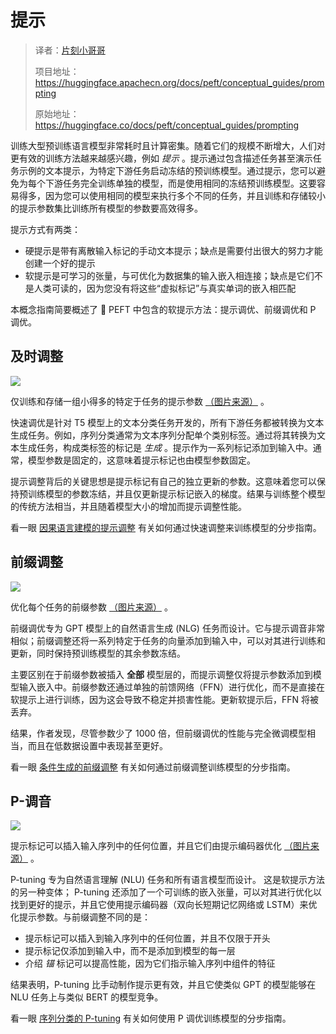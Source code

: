 # 提示

> 译者：[片刻小哥哥](https://github.com/jiangzhonglian)
>
> 项目地址：<https://huggingface.apachecn.org/docs/peft/conceptual_guides/prompting>
>
> 原始地址：<https://huggingface.co/docs/peft/conceptual_guides/prompting>


训练大型预训练语言模型非常耗时且计算密集。随着它们的规模不断增大，人们对更有效的训练方法越来越感兴趣，例如
 *提示*
 。提示通过包含描述任务甚至演示任务示例的文本提示，为特定下游任务启动冻结的预训练模型。通过提示，您可以避免为每个下游任务完全训练单独的模型，而是使用相同的冻结预训练模型。这要容易得多，因为您可以使用相同的模型来执行多个不同的任务，并且训练和存储较小的提示参数集比训练所有模型的参数要高效得多。


提示方式有两类：


* 硬提示是带有离散输入标记的手动文本提示；缺点是需要付出很大的努力才能创建一个好的提示
* 软提示是可学习的张量，与可优化为数据集的输入嵌入相连接；缺点是它们不是人类可读的，因为您没有将这些“虚拟标记”与真实单词的嵌入相匹配


本概念指南简要概述了 🤗 PEFT 中包含的软提示方法：提示调优、前缀调优和 P 调优。


## 及时调整



![](https://huggingface.co/datasets/huggingface/documentation-images/resolve/main/peft/prompt-tuning.png)


 仅训练和存储一组小得多的特定于任务的提示参数
 [（图片来源）](https://arxiv.org/abs/2104.08691)
 。
 

 快速调优是针对 T5 模型上的文本分类任务开发的，所有下游任务都被转换为文本生成任务。例如，序列分类通常为文本序列分配单个类别标签。通过将其转换为文本生成任务，构成类标签的标记是
 *生成*
 。提示作为一系列标记添加到输入中。通常，模型参数是固定的，这意味着提示标记也由模型参数固定。


提示调整背后的关键思想是提示标记有自己的独立更新的参数。这意味着您可以保持预训练模型的参数冻结，并且仅更新提示标记嵌入的梯度。结果与训练整个模型的传统方法相当，并且随着模型大小的增加而提示调整性能。


看一眼
 [因果语言建模的提示调整](../task_guides/clm-prompt-tuning)
 有关如何通过快速调整来训练模型的分步指南。


## 前缀调整



![](https://huggingface.co/datasets/huggingface/documentation-images/resolve/main/peft/prefix-tuning.png)


 优化每个任务的前缀参数
 [（图片来源）](https://arxiv.org/abs/2101.00190)
 。
 

 前缀调优专为 GPT 模型上的自然语言生成 (NLG) 任务而设计。它与提示调音非常相似；前缀调整还将一系列特定于任务的向量添加到输入中，可以对其进行训练和更新，同时保持预训练模型的其余参数冻结。


主要区别在于前缀参数被插入
 **全部**
 模型层的，而提示调整仅将提示参数添加到模型输入嵌入中。前缀参数还通过单独的前馈网络（FFN）进行优化，而不是直接在软提示上进行训练，因为这会导致不稳定并损害性能。更新软提示后，FFN 将被丢弃。


结果，作者发现，尽管参数少了 1000 倍，但前缀调优的性能与完全微调模型相当，而且在低数据设置中表现甚至更好。


看一眼
 [条件生成的前缀调整](../task_guides/seq2seq-prefix-tuning)
 有关如何通过前缀调整训练模型的分步指南。


## P-调音



![](https://huggingface.co/datasets/huggingface/documentation-images/resolve/main/peft/p-tuning.png)


 提示标记可以插入输入序列中的任何位置，并且它们由提示编码器优化
 [（图片来源）](https://arxiv.org/abs/2103.10385)
 。
 

 P-tuning 专为自然语言理解 (NLU) 任务和所有语言模型而设计。
这是软提示方法的另一种变体； P-tuning 还添加了一个可训练的嵌入张量，可以对其进行优化以找到更好的提示，并且它使用提示编码器（双向长短期记忆网络或 LSTM）来优化提示参数。与前缀调整不同的是：


* 提示标记可以插入到输入序列中的任何位置，并且不仅限于开头
* 提示标记仅添加到输入中，而不是添加到模型的每一层
* 介绍
 *锚*
 标记可以提高性能，因为它们指示输入序列中组件的特征


结果表明，P-tuning 比手动制作提示更有效，并且它使类似 GPT 的模型能够在 NLU 任务上与类似 BERT 的模型竞争。


看一眼
 [序列分类的 P-tuning](../task_guides/ptuning-seq-classification)
 有关如何使用 P 调优训练模型的分步指南。